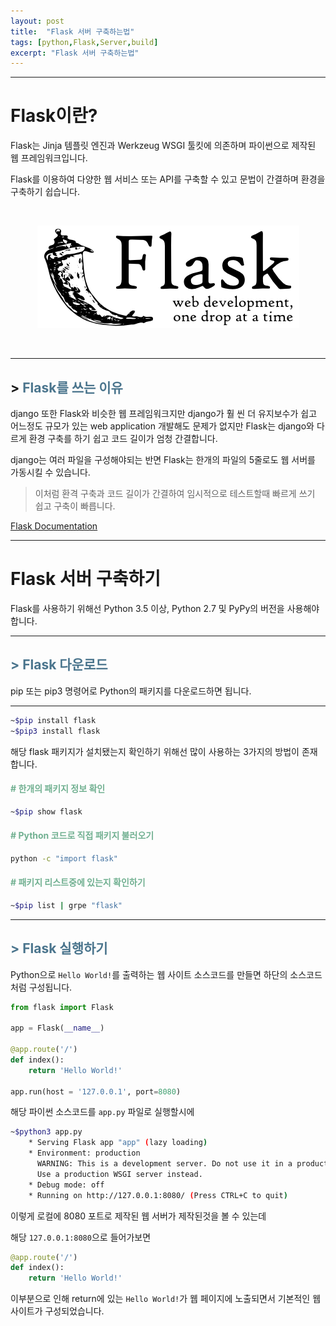 ```yaml
---
layout: post
title:  "Flask 서버 구축하는법"
tags: [python,Flask,Server,build]
excerpt: "Flask 서버 구축하는법"
---
```


* * *

# Flask이란?

Flask는 Jinja 템플릿 엔진과 Werkzeug WSGI 툴킷에 의존하며 파이썬으로 제작된 웹 프레임워크입니다.

Flask를 이용하여 다양한 웹 서비스 또는 API를 구축할 수 있고 문법이 간결하며 환경을 구축하기 쉽습니다.

<br>

<p align=center>
    <img rel="Flask logo" src="/post-images/Flask/flask-logo.png">
</p>
<br>

* * *

## > <span style="color:#4B758D;">Flask를 쓰는 이유</span>

django 또한 Flask와 비슷한 웹 프레임워크지만 django가 훨 씬 더 유지보수가 쉽고 어느정도 규모가 있는 web application 개발해도 문제가 없지만 Flask는 django와 다르게 환경 구축를 하기 쉽고 코드 길이가 엄청 간결합니다.

django는 여러 파일을 구성해야되는 반면 Flask는 한개의 파일의 5줄로도 웹 서버를 가동시킬 수 있습니다.

> 이처럼 환격 구축과 코드 길이가 간결하여 임시적으로 테스트할때 빠르게 쓰기 쉽고 구축이 빠릅니다.

[Flask Documentation](https://flask.palletsprojects.com/en/1.1.x/)

* * *

# Flask 서버 구축하기

Flask를 사용하기 위해선 Python 3.5 이상, Python 2.7 및 PyPy의 버전을 사용해야 합니다.

* * *

## <span style="color:#4B758D;">> Flask 다운로드</span>

pip 또는 pip3 명령어로 Python의 패키지를 다운로드하면 됩니다.

* * *

```bash
~$pip install flask
~$pip3 install flask
```

해당 flask 패키지가 설치됐는지 확인하기 위해선 많이 사용하는 3가지의 방법이 존재합니다.

#### <span style="color:#71B091;"># 한개의 패키지 정보 확인</span>

```bash
~$pip show flask
```

#### <span style="color:#71B091;"># Python 코드로 직접 패키지 불러오기</span>

```bash
python -c "import flask"
```

#### <span style="color:#71B091;"># 패키지 리스트중에 있는지 확인하기</span>

```bash
~$pip list | grpe "flask"
```

* * *

## <span style="color:#4B758D;">> Flask 실행하기</span>

Python으로 ``Hello World!``를 출력하는 웹 사이트 소스코드를 만들면 하단의 소스코드처럼 구성됩니다.

```python
from flask import Flask

app = Flask(__name__)

@app.route('/')
def index():
    return 'Hello World!'

app.run(host = '127.0.0.1', port=8080)
```

해당 파이썬 소스코드를 ``app.py`` 파일로 실행할시에

```bash
~$python3 app.py
    * Serving Flask app "app" (lazy loading)
    * Environment: production
      WARNING: This is a development server. Do not use it in a production deployment.
      Use a production WSGI server instead.
    * Debug mode: off
    * Running on http://127.0.0.1:8080/ (Press CTRL+C to quit)
```

이렇게 로컬에 8080 포트로 제작된 웹 서버가 제작된것을 볼 수 있는데

해당 ``127.0.0.1:8080``으로 들어가보면 

```python
@app.route('/')
def index():
    return 'Hello World!'
```

이부분으로 인해 return에 있는 ``Hello World!``가 웹 페이지에 노출되면서 기본적인 웹 사이트가 구성되었습니다.